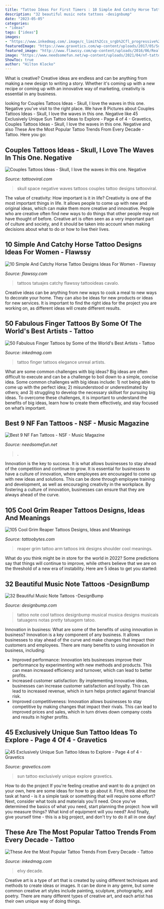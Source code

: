```yaml
---
title: "Tattoo Ideas For First Timers : 10 Simple And Catchy Horse Tattoo Designs Ideas For Women"
description: "32 beautiful music note tattoos -designbump"
date: "2023-05-05"
categories:
- "ideas"
tags: ["ideas"]
images:
- "https://www.inkedmag.com/.image/c_limit%2Ccs_srgb%2Cfl_progressive%2Cq_auto:good%2Cw_700/MTYzOTY0NTE5MDIwNzY3MDU3/ta1049_elvy.jpg"
featuredImage: "https://www.gravetics.com/wp-content/uploads/2017/05/Sun-Tattoo-Ideas.jpg"
featured_image: "http://www.flawssy.com/wp-content/uploads/2016/06/Realistic-Horse-and-Horseshoe-Tattoo.jpg"
image: "https://www.needsomefun.net/wp-content/uploads/2021/04/nf-tattoos-7.jpg"
ShowToc: true
author: "Hilton Klocko"
---
```



What is creative?
Creative ideas are endless and can be anything from making a new design to writing a story. Whether it's coming up with a new recipe or coming up with an innovative way of marketing, creativity is essential in any business.

	

		
looking for Couples Tattoos Ideas - Skull, I love the waves in this one. Negative you've visit to the right place. We have 8 Pictures about Couples Tattoos Ideas - Skull, I love the waves in this one. Negative like 45 Exclusively Unique Sun Tattoo Ideas to Explore - Page 4 of 4 - Gravetics, Couples Tattoos Ideas - Skull, I love the waves in this one. Negative and also These Are the Most Popular Tattoo Trends From Every Decade - Tattoo. Here you go:
		
    
## Couples Tattoos Ideas - Skull, I Love The Waves In This One. Negative

<img loading=lazy src="https://tattooviral.com/wp-content/uploads/2018/08/Couples-Tattoos-Ideas-Skull-I-love-the-waves-in-this-one.-Negative-space-waves.jpg" onerror="this.onerror=null;this.src='https://tse2.mm.bing.net/th?id=OIP.dH89dhUPHLrPtHT1mHQOGgHaLF&amp;pid=15.1';" alt="Couples Tattoos Ideas - Skull, I love the waves in this one. Negative">

_Source: tattooviral.com_

>skull space negative waves tattoos couples tattoo designs tattooviral. 

	

The value of creativity: How important is it in life?
Creativity is one of the most important things in life. It allows people to come up with new and original ideas, which can make them more creative and innovative. People who are creative often find new ways to do things that other people may not have thought of before. Creative art is often seen as a very important part of culture and society, and it should be taken into account when making decisions about what to do or how to live their lives.

    
## 10 Simple And Catchy Horse Tattoo Designs Ideas For Women - Flawssy

<img loading=lazy src="http://www.flawssy.com/wp-content/uploads/2016/06/Realistic-Horse-and-Horseshoe-Tattoo.jpg" onerror="this.onerror=null;this.src='https://tse4.mm.bing.net/th?id=OIP.5mfz0pq352iVpSuZ4c5qpwHaND&amp;pid=15.1';" alt="10 Simple And Catchy Horse Tattoo Designs Ideas For Women - Flawssy">

_Source: flawssy.com_

>tattoos tatuajes catchy flawssy tattooideas cavalo. 

	

Creative ideas can be anything from new ways to cook a meal to new ways to decorate your home. They can also be ideas for new products or ideas for new services. It is important to find the right idea for the project you are working on, as different ideas will create different results.

    
## 50 Fabulous Finger Tattoos By Some Of The World&#039;s Best Artists - Tattoo

<img loading=lazy src="https://www.inkedmag.com/.image/t_share/MTU5NjUyMDI5NjAwNjM4MTY2/screen-shot-2018-11-02-at-23618-pm.png" onerror="this.onerror=null;this.src='https://tse4.mm.bing.net/th?id=OIP.YWOQH9uH_ZtiqnSCmCoyQwHaHa&amp;pid=15.1';" alt="50 Fabulous Finger Tattoos by Some of the World&#039;s Best Artists - Tattoo">

_Source: inkedmag.com_

>tattoo finger tattoos elegance unreal artists. 

	

What are some common challenges with big ideas?
Big ideas are often difficult to execute and can be a challenge to boil down to a simple, concise idea. Some common challenges with big ideas include: 1) not being able to come up with the perfect idea; 2) misunderstood or underestimated by others; and 3) struggling to develop the necessary skillset for pursuing big ideas. To overcome these challenges, it is important to understand the benefits of big ideas, learn how to create them effectively, and stay focused on what’s important.

    
## Best 9 NF Fan Tattoos - NSF - Music Magazine

<img loading=lazy src="https://www.needsomefun.net/wp-content/uploads/2021/04/nf-tattoos-7.jpg" onerror="this.onerror=null;this.src='https://tse3.mm.bing.net/th?id=OIP.YjqqIYaXUqTOJLH-LwPfXwAAAA&amp;pid=15.1';" alt="Best 9 NF Fan Tattoos - NSF - Music Magazine">

_Source: needsomefun.net_

>. 

	

Innovation is the key to success. It is what allows businesses to stay ahead of the competition and continue to grow. It is essential for businesses to have a culture of innovation, where employees are encouraged to come up with new ideas and solutions. This can be done through employee training and development, as well as encouraging creativity in the workplace. By fostering a culture of innovation, businesses can ensure that they are always ahead of the curve.

    
## 105 Cool Grim Reaper Tattoos Designs, Ideas And Meanings

<img loading=lazy src="https://www.tattoobytes.com/wp-content/uploads/2016/12/Grim-Reaper-Tattoo-On-Back-Shoulder.jpeg" onerror="this.onerror=null;this.src='https://tse2.mm.bing.net/th?id=OIP.SE-EziMXB2lXPrcbvyv_BAHaJ4&amp;pid=15.1';" alt="105 Cool Grim Reaper Tattoos Designs, Ideas and Meanings">

_Source: tattoobytes.com_

>reaper grim tattoo arm tattoos ink designs shoulder cool meanings. 

	

What do you think might be in store for the world in 2022? Some predictions say that things will continue to improve, while others believe that we are on the threshold of a new era of instability. Here are 5 ideas to get you started: 

    
## 32 Beautiful Music Note Tattoos -DesignBump

<img loading=lazy src="https://cdn.designbump.com/wp-content/uploads/2015/10/music-note-tattoo-ideas22.jpg" onerror="this.onerror=null;this.src='https://tse4.mm.bing.net/th?id=OIP.boRgwleXTGcbMfuk_8fbXAAAAA&amp;pid=15.1';" alt="32 Beautiful Music Note Tattoos -DesignBump">

_Source: designbump.com_

>tattoo note cool tattoos designbump musical musica designs musicais tatuagens notas pretty tatuagem tatoo. 

	

Innovation in business: What are some of the benefits of using innovation in business?
Innovation is a key component of any business. It allows businesses to stay ahead of the curve and make changes that impact their customers and employees. There are many benefits to using innovation in business, including: 
- Improved performance: Innovation lets businesses improve their performance by experimenting with new methods and products. This can mean increased efficiency and turnover, which can lead to better profits. 
- Increased customer satisfaction: By implementing innovative ideas, businesses can increase customer satisfaction and loyalty. This can lead to increased revenue, which in turn helps protect against financial risk. 
- Improved competitiveness: Innovation allows businesses to stay competitive by making changes that impact their rivals. This can lead to improved prices and sales, which in turn drives down company costs and results in higher profits.

    
## 45 Exclusively Unique Sun Tattoo Ideas To Explore - Page 4 Of 4 - Gravetics

<img loading=lazy src="https://www.gravetics.com/wp-content/uploads/2017/05/Sun-Tattoo-Ideas.jpg" onerror="this.onerror=null;this.src='https://tse3.mm.bing.net/th?id=OIP.chZz6xsHMx8684StLyFmkwHaJQ&amp;pid=15.1';" alt="45 Exclusively Unique Sun Tattoo Ideas to Explore - Page 4 of 4 - Gravetics">

_Source: gravetics.com_

>sun tattoo exclusively unique explore gravetics. 

	

How to do the project
If you're feeling creative and want to do a project on your own, here are some ideas for how to go about it. First, think about the task at hand - is it a simple task or something that will require some effort? Next, consider what tools and materials you'll need. Once you've determined the basics of what you need, start planning the project: how will you measure things? What kind of equipment will you need? And finally, give yourself time - this is a big project, and don't try to do it all in one day!

    
## These Are The Most Popular Tattoo Trends From Every Decade - Tattoo

<img loading=lazy src="https://www.inkedmag.com/.image/c_limit%2Ccs_srgb%2Cfl_progressive%2Cq_auto:good%2Cw_700/MTYzOTY0NTE5MDIwNzY3MDU3/ta1049_elvy.jpg" onerror="this.onerror=null;this.src='https://tse4.mm.bing.net/th?id=OIP.hN7k1F8iHOKVM5g9e9xf6wAAAA&amp;pid=15.1';" alt="These Are the Most Popular Tattoo Trends From Every Decade - Tattoo">

_Source: inkedmag.com_

>elvy decade. 

	

Creative art is a type of art that is created by using different techniques and methods to create ideas or images. It can be done in any genre, but some common creative art styles include painting, sculpture, photography, and poetry. There are many different types of creative art, and each artist has their own unique way of doing things.

